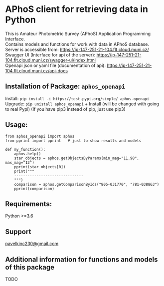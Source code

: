 # APhoS client for retrieving data in Python

This is Amateur Photometric Survey (APhoS) Application Programming Interface.  
Contains models and functions for work with data in APhoS database.  
Server is accessible from: https://ip-147-251-21-104.flt.cloud.muni.cz/  
Swagger UI (Interface for api of the server): https://ip-147-251-21-104.flt.cloud.muni.cz/swagger-ui/index.html  
Openapi json or yaml file (documentation of api): https://ip-147-251-21-104.flt.cloud.muni.cz/api-docs

## Installation of Package: `aphos_openapi`

Install: `pip install -i https://test.pypi.org/simple/ aphos-openapi`  
Upgrade: `pip unistall aphos_openapi` + Install (will be changed with going to real Pypi)
(If you have pip3 instead of pip, just use pip3)

## Usage:

```
from aphos_openapi import aphos
from pprint import pprint   # just to show results and models

def my_function():
    aphos.help()
    star_objects = aphos.getObjectsByParams(min_mag="11.98", max_mag="12")
    pprint(star_objects[0])
    print("""
    -------------------------------
    """)
    comparison = aphos.getComparisonByIds("805-031770", "781-038863")
    pprint(comparison)
```

## Requirements:

Python >=3.6

## Support

pavelkinc230@gmail.com

## Additional information for functions and models of this package

TODO